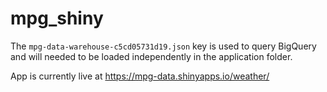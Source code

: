 # mpg_shiny

The `mpg-data-warehouse-c5cd05731d19.json` key is used to query BigQuery and will needed to be loaded independently in the application folder.

App is currently live at https://mpg-data.shinyapps.io/weather/
